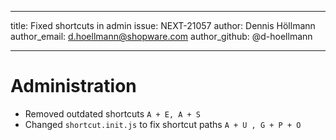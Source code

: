 ---
title: Fixed shortcuts in admin
issue: NEXT-21057
author: Dennis Höllmann
author_email: d.hoellmann@shopware.com
author_github: @d-hoellmann
___
# Administration
* Removed outdated shortcuts `A + E, A + S`
* Changed `shortcut.init.js` to fix shortcut paths `A + U , G + P + O`
